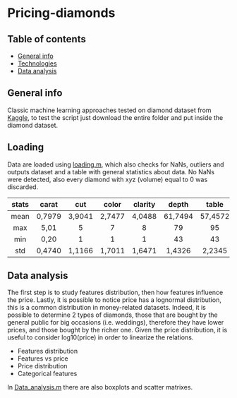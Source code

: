# Pricing-diamonds

## Table of contents
* [General info](#general-info)
* [Technologies](#Loading)
* [Data analysis](#Data-analysis)

## General info
Classic machine learning approaches tested on diamond dataset from [Kaggle](https://www.kaggle.com/shivam2503/diamonds/home), to test the script just download the entire folder and put inside the diamond dataset.
	
## Loading
Data are loaded using [loading.m](https://github.com/Ste29/Pricing-diamonds/blob/master/loading.m), which also checks for NaNs, outliers and outputs dataset and a table with general statistics about data. No NaNs were detected, also every diamond with x*y*z (volume) equal to 0 was discarded.

| stats       | carat       | cut         | color         |    clarity    |     depth       |    table     |    price    |    x        |        y      |        z      |
| :----:      |    :----:   |   :----:    |    :----:     |   :----:      |     :----:      |  :----:      |    :----:   |   :----:    |    :----:     |   :----:      |
| mean        | 0,7979      | 3,9041      | 2,7477        |  4,0488       |    61,7494      |  57,4572     | 3932,7997   |   5,7312    |    5,7345     |    3,5387     |
| max         | 5,01        | 5           |  7            |  8            |     79          |  95          |  18823      |  10,74      |    58,9       |   31,8        |
| min         | 0,20        | 1           |  1            |  1            |     43          |  43          |  326        |  0          |     0         |   0           |
| std         | 0,4740      | 1,1166      |  1,7011       |  1,6471       |     1,4326      |  2,2345      |  3989,4397  |  1,1218     |     1,1421    |   0,7057      |



## Data analysis

The first step is to study features distribution, then how features influence the price. Lastly, it is possible to notice price has a lognormal distribution, this is a common distribution in money-related datasets. Indeed, it is possible to determine 2 types of diamonds, those that are bought by the general public for big occasions (i.e. weddings), therefore they have lower prices, and those bought by the richer one. Given the price distribution, it is useful to consider log10(price) in order to linearize the relations.

- Features distribution 
- Features vs price
- Price distribution
- Categorical features

In [Data_analysis.m](https://github.com/Ste29/Pricing-diamonds/blob/master/scripts/Data_analysis.m) there are also boxplots and scatter matrixes.
